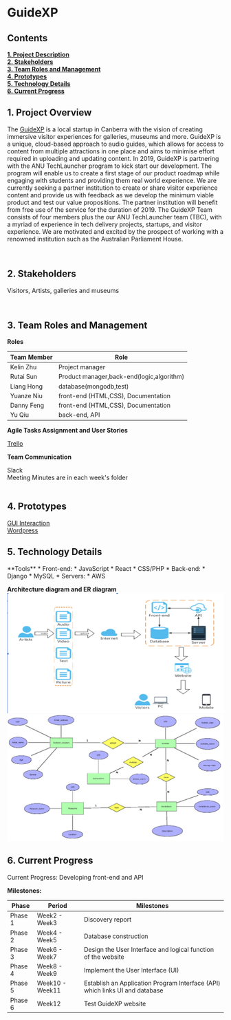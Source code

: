 <h1> GuideXP </h1>

<h2><a name = "content"> Contents </a></h2>
<a href = "#Title1"><b> 1. Project Description </b></a><br/>
<a href = "#Title2"><b> 2. Stakeholders </b></a><br/>
<a href = "#Title3"><b> 3. Team Roles and Management </b></a><br/>
<a href = "#Title4"><b> 4. Prototypes </b></a><br/>
<a href = "#Title5"><b> 5. Technology Details </b></a><br/>
<a href = "#Title6"><b> 6. Current Progress </b></a>


<br />
<h2><a name = "Title1"> 1. Project Overview </a></h2>

The [GuideXP](https://guidexp.wordpress.com) is a local startup in Canberra with the vision of creating immersive visitor experiences for galleries, museums and more. GuideXP is a unique, cloud-based approach to audio guides, which allows for access to content from multiple attractions in one place and aims to minimise effort required in uploading and updating content.
In 2019, GuideXP is partnering with the ANU TechLauncher program to kick start our development. The program will enable us to create a first stage of our product roadmap while engaging with students and providing them real world experience.
We are currently seeking a partner institution to create or share visitor experience content and provide us with feedback as we develop the minimum viable product and test our value propositions. The partner institution will benefit from free use of the service for the duration of 2019.
The GuideXP Team consists of four members plus the our ANU TechLauncher team (TBC), with a myriad of experience in tech delivery projects, startups, and visitor experience. We are motivated and excited by the prospect of working with a renowned institution such as the Australian Parliament House.


<br />
<h2><a name = "Title2"> 2. Stakeholders </a></h2>

Visitors, Artists, galleries and museums

<br />
<h2><a name = "Title2"> 3. Team Roles and Management </a></h2>

**Roles**

| Team Member                      | Role                                     | 
|----------------------------------|------------------------------------------| 
| Kelin Zhu                        | Project manager                          | 
| Rutai Sun                        | Product manager,back-end(logic,algorithm)| 
| Liang Hong                       |  database(mongodb,test)                  | 
| Yuanze Niu                       | front-end (HTML,CSS), Documentation      | 
| Danny Feng                       | front-end (HTML,CSS), Documentation      | 
| Yu Qiu                           | back-end, API                            | 

**Agile Tasks Assignment and User Stories**

[Trello](https://trello.com/b/ggidOa5S/guidexp-user-stories) <br />

**Team Communication**

Slack <br />
Meeting Minutes are in each week's folder <br />
<br />

<h2><a name = "Title4"> 4. Prototypes </a></h2>

[GUI Interaction](https://marvelapp.com/317d466/screen/33853357) <br />
[Wordpress](http://www.guidexp.me/) <br />


<h2><a name = "Title5"> 5. Technology Details </a></h2>
**Tools**
* Front-end:  
  * JavaScript
  * React
  * CSS/PHP
* Back-end: 
  * Django
  * MySQL
* Servers:
  * AWS

**Architecture diagram and ER diagram**
![Architecture diagram](/Week6/framework.png)
![ER diagram](/Week6/ER%20diagram-GUIDEXP.jpg)
<br />

<h2><a name = "Title6"> 6. Current Progress </a></h2>

Current Progress: Developing front-end and API

**Milestones:**

| Phase          |Period            |    Milestones                                                               | 
|----------------|------------------|-----------------------------------------------------------------------------| 
| Phase 1        |Week2 - Week3     |Discovery report                                                             |
| Phase 2        |Week4 - Week5     |Database construction                                                        |
| Phase 3        |Week6 - Week7     |Design the User Interface and logical function of the website                |
| Phase 4        |Week8 - Week9     |Implement the User Interface (UI)                                            |
| Phase 5        |Week10 - Week11   |Establish an Application Program Interface (API) which links UI and database |  
| Phase 6        |Week12            |Test GuideXP website                                                         |

<br />
